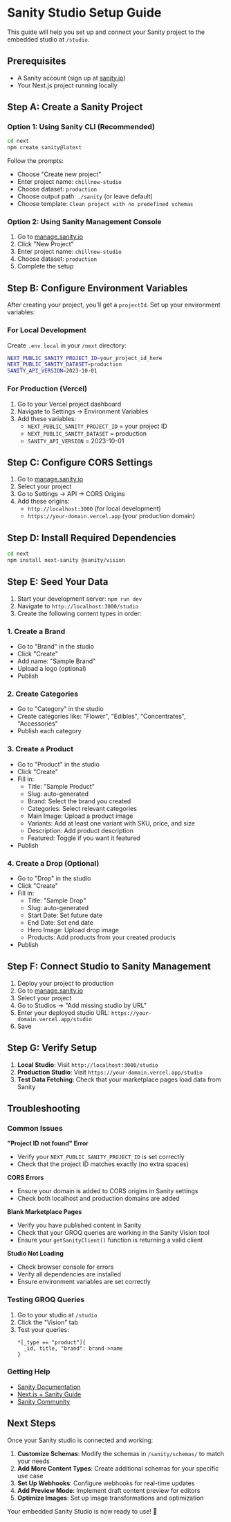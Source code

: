 # Sanity Studio Setup Guide

This guide will help you set up and connect your Sanity project to the embedded studio at `/studio`.

## Prerequisites

- A Sanity account (sign up at [sanity.io](https://sanity.io))
- Your Next.js project running locally

## Step A: Create a Sanity Project

### Option 1: Using Sanity CLI (Recommended)
```bash
cd next
npm create sanity@latest
```

Follow the prompts:
- Choose "Create new project"
- Enter project name: `chillnow-studio`
- Choose dataset: `production`
- Choose output path: `./sanity` (or leave default)
- Choose template: `Clean project with no predefined schemas`

### Option 2: Using Sanity Management Console
1. Go to [manage.sanity.io](https://manage.sanity.io)
2. Click "New Project"
3. Enter project name: `chillnow-studio`
4. Choose dataset: `production`
5. Complete the setup

## Step B: Configure Environment Variables

After creating your project, you'll get a `projectId`. Set up your environment variables:

### For Local Development
Create `.env.local` in your `/next` directory:
```bash
NEXT_PUBLIC_SANITY_PROJECT_ID=your_project_id_here
NEXT_PUBLIC_SANITY_DATASET=production
SANITY_API_VERSION=2023-10-01
```

### For Production (Vercel)
1. Go to your Vercel project dashboard
2. Navigate to Settings → Environment Variables
3. Add these variables:
   - `NEXT_PUBLIC_SANITY_PROJECT_ID` = your project ID
   - `NEXT_PUBLIC_SANITY_DATASET` = production
   - `SANITY_API_VERSION` = 2023-10-01

## Step C: Configure CORS Settings

1. Go to [manage.sanity.io](https://manage.sanity.io)
2. Select your project
3. Go to Settings → API → CORS Origins
4. Add these origins:
   - `http://localhost:3000` (for local development)
   - `https://your-domain.vercel.app` (your production domain)

## Step D: Install Required Dependencies

```bash
cd next
npm install next-sanity @sanity/vision
```

## Step E: Seed Your Data

1. Start your development server: `npm run dev`
2. Navigate to `http://localhost:3000/studio`
3. Create the following content types in order:

### 1. Create a Brand
- Go to "Brand" in the studio
- Click "Create"
- Add name: "Sample Brand"
- Upload a logo (optional)
- Publish

### 2. Create Categories
- Go to "Category" in the studio
- Create categories like: "Flower", "Edibles", "Concentrates", "Accessories"
- Publish each category

### 3. Create a Product
- Go to "Product" in the studio
- Click "Create"
- Fill in:
  - Title: "Sample Product"
  - Slug: auto-generated
  - Brand: Select the brand you created
  - Categories: Select relevant categories
  - Main Image: Upload a product image
  - Variants: Add at least one variant with SKU, price, and size
  - Description: Add product description
  - Featured: Toggle if you want it featured
- Publish

### 4. Create a Drop (Optional)
- Go to "Drop" in the studio
- Click "Create"
- Fill in:
  - Title: "Sample Drop"
  - Slug: auto-generated
  - Start Date: Set future date
  - End Date: Set end date
  - Hero Image: Upload drop image
  - Products: Add products from your created products
- Publish

## Step F: Connect Studio to Sanity Management

1. Deploy your project to production
2. Go to [manage.sanity.io](https://manage.sanity.io)
3. Select your project
4. Go to Studios → "Add missing studio by URL"
5. Enter your deployed studio URL: `https://your-domain.vercel.app/studio`
6. Save

## Step G: Verify Setup

1. **Local Studio**: Visit `http://localhost:3000/studio`
2. **Production Studio**: Visit `https://your-domain.vercel.app/studio`
3. **Test Data Fetching**: Check that your marketplace pages load data from Sanity

## Troubleshooting

### Common Issues

**"Project ID not found" Error**
- Verify your `NEXT_PUBLIC_SANITY_PROJECT_ID` is set correctly
- Check that the project ID matches exactly (no extra spaces)

**CORS Errors**
- Ensure your domain is added to CORS origins in Sanity settings
- Check both localhost and production domains are added

**Blank Marketplace Pages**
- Verify you have published content in Sanity
- Check that your GROQ queries are working in the Sanity Vision tool
- Ensure your `getSanityClient()` function is returning a valid client

**Studio Not Loading**
- Check browser console for errors
- Verify all dependencies are installed
- Ensure environment variables are set correctly

### Testing GROQ Queries

1. Go to your studio at `/studio`
2. Click the "Vision" tab
3. Test your queries:
   ```groq
   *[_type == "product"]{
     _id, title, "brand": brand->name
   }
   ```

### Getting Help

- [Sanity Documentation](https://www.sanity.io/docs)
- [Next.js + Sanity Guide](https://www.sanity.io/guides/nextjs-app-router-live-preview)
- [Sanity Community](https://www.sanity.io/community)

## Next Steps

Once your Sanity studio is connected and working:

1. **Customize Schemas**: Modify the schemas in `/sanity/schemas/` to match your needs
2. **Add More Content Types**: Create additional schemas for your specific use case
3. **Set Up Webhooks**: Configure webhooks for real-time updates
4. **Add Preview Mode**: Implement draft content preview for editors
5. **Optimize Images**: Set up image transformations and optimization

Your embedded Sanity Studio is now ready to use! 🎉
